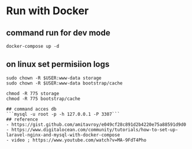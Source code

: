 # Run with Docker

## command run for dev mode
``` docker-compose up -d ```

## on linux set permisiion logs
```
sudo chown -R $USER:www-data storage
sudo chown -R $USER:www-data bootstrap/cache

chmod -R 775 storage
chmod -R 775 bootstrap/cache

## command acces db
```mysql -u root -p -h 127.0.0.1 -P 3307```
## reference
- https://gist.github.com/amitavroy/e049cf28c891d2b4220e75a88591d9d0
- https://www.digitalocean.com/community/tutorials/how-to-set-up-laravel-nginx-and-mysql-with-docker-compose
- video ; https://www.youtube.com/watch?v=MA-9FdT4Pho
